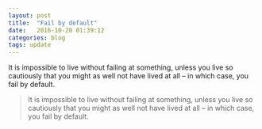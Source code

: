 ```yaml
---
layout: post
title:  "Fail by default"
date:   2016-10-20 01:39:12
categories: blog
tags: update
---
```


<div class="side-note">

It is impossible to live without failing at something, unless you live so cautiously that you might as well not have lived at all – in which case, you fail by default.

</div>

> It is impossible to live without failing at something, unless you live so cautiously that you might as well not have lived at all – in which case, you fail by default.